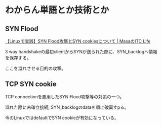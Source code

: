 # わからん単語とか技術とか

## SYN Flood

[【Linuxで実践】SYN Flood攻撃とSYN cookiesについて | MasaのITC Life](https://wireless-network.net/syn-flood-cookies/)

3 way handshakeの最初clientからSYNが送られた際に、SYN_backlogへ情報を保存する。

ここを溢れさせる目的の攻撃。

## TCP SYN cookie

TCP connectionを悪用したSYN Flood攻撃等の対策の一つ。

溢れた際に未確立接続, SYN_backlogのdataを順に破棄すpる。

今のLinuxではdefaultでSYN cookieが有効になっている。
